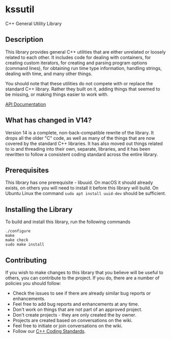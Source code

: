 # kssutil
C++ General Utility Library

## Description

This library provides general C++ utilities that are either unrelated or loosely related to each other.
It includes code for dealing with containers, for creating custom iterators, for creating and parsing
program options (command lines), for obtaining run time type information, handling strings,
dealing with time, and many other things.

You should note that these utilities do not compete with or replace the standard C++ library. Rather
they built on it, adding things that seemed to be missing, or making things easier to work with.


[API Documentation](http://www.kss.cc/apis/kssutil/docs/index.html) 

## What has changed in V14?

Version 14 is a complete, non-back-compatible rewrite of the library. It drops all the older "C" code,
as well as many of the things that are now covered by the standard C++ libraries. It has also moved out 
things related to io and threading into their own, separate, libraries, and it has been rewritten to follow a 
consistent coding standard across the entire library.

## Prerequisites

This library has one prerequisite - libuuid. On macOS it should already exists, on others you will need
to install it before this library will build. On Ubuntu Linux the command `sudo apt install uuid-dev`
should be sufficient.

## Installing the Library

To build and install this library, run the following commands

```
./configure
make
make check
sudo make install
```

## Contributing

If you wish to make changes to this library that you believe will be useful to others, you can
contribute to the project. If you do, there are a number of policies you should follow:

* Check the issues to see if there are already similar bug reports or enhancements.
* Feel free to add bug reports and enhancements at any time.
* Don't work on things that are not part of an approved project.
* Don't create projects - they are only created the by owner.
* Projects are created based on conversations on the wiki.
* Feel free to initiate or join conversations on the wiki.
* Follow our [C++ Coding Standards](https://www.kss.cc/standards/c-.html).
